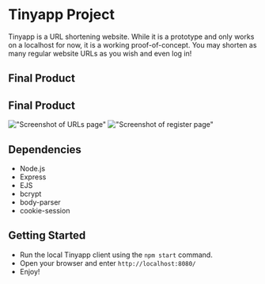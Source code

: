 # Tinyapp Project

Tinyapp is a URL shortening website. While it is a prototype and only works on a localhost for now, it is a working proof-of-concept. You may shorten as many regular website URLs as you wish and even log in!

## Final Product

## Final Product

!["Screenshot of URLs page"](https://github.com/chris-cho/tinyapp/tree/master/docs/urls.png)
!["Screenshot of register page"](https://github.com/chris-cho/tinyapp/tree/master/docs/register.png)

## Dependencies
- Node.js
- Express
- EJS
- bcrypt
- body-parser
- cookie-session

## Getting Started

- Run the local Tinyapp client using the `npm start` command.
- Open your browser and enter `http://localhost:8080/`
- Enjoy!